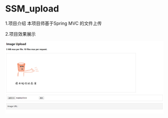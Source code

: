 # SSM_upload
  1.项目介绍
      本项目师基于Spring MVC 的文件上传
  
  2.项目效果展示
  
 ![image](http://github.com/Chris-z-su/SSM_upload/raw/master/src/main/webapp/images/temp/微信截图_20200531195230.png)
